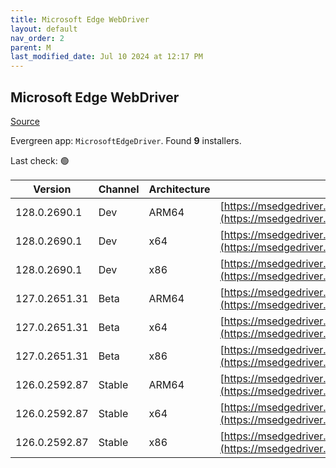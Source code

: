 ```yaml
---
title: Microsoft Edge WebDriver
layout: default
nav_order: 2
parent: M
last_modified_date: Jul 10 2024 at 12:17 PM
---
```


## Microsoft Edge WebDriver

[Source](https://www.microsoft.com/edge)

Evergreen app: `MicrosoftEdgeDriver`. Found **9** installers.

Last check: 🟢

| Version       | Channel | Architecture | URI                                                                                                                                            |
| ------------- | ------- | ------------ | ---------------------------------------------------------------------------------------------------------------------------------------------- |
| 128.0.2690.1  | Dev     | ARM64        | [https://msedgedriver.azureedge.net/128.0.2690.1/edgedriver_arm64.zip](https://msedgedriver.azureedge.net/128.0.2690.1/edgedriver_arm64.zip)   |
| 128.0.2690.1  | Dev     | x64          | [https://msedgedriver.azureedge.net/128.0.2690.1/edgedriver_win64.zip](https://msedgedriver.azureedge.net/128.0.2690.1/edgedriver_win64.zip)   |
| 128.0.2690.1  | Dev     | x86          | [https://msedgedriver.azureedge.net/128.0.2690.1/edgedriver_win32.zip](https://msedgedriver.azureedge.net/128.0.2690.1/edgedriver_win32.zip)   |
| 127.0.2651.31 | Beta    | ARM64        | [https://msedgedriver.azureedge.net/127.0.2651.31/edgedriver_arm64.zip](https://msedgedriver.azureedge.net/127.0.2651.31/edgedriver_arm64.zip) |
| 127.0.2651.31 | Beta    | x64          | [https://msedgedriver.azureedge.net/127.0.2651.31/edgedriver_win64.zip](https://msedgedriver.azureedge.net/127.0.2651.31/edgedriver_win64.zip) |
| 127.0.2651.31 | Beta    | x86          | [https://msedgedriver.azureedge.net/127.0.2651.31/edgedriver_win32.zip](https://msedgedriver.azureedge.net/127.0.2651.31/edgedriver_win32.zip) |
| 126.0.2592.87 | Stable  | ARM64        | [https://msedgedriver.azureedge.net/126.0.2592.87/edgedriver_arm64.zip](https://msedgedriver.azureedge.net/126.0.2592.87/edgedriver_arm64.zip) |
| 126.0.2592.87 | Stable  | x64          | [https://msedgedriver.azureedge.net/126.0.2592.87/edgedriver_win64.zip](https://msedgedriver.azureedge.net/126.0.2592.87/edgedriver_win64.zip) |
| 126.0.2592.87 | Stable  | x86          | [https://msedgedriver.azureedge.net/126.0.2592.87/edgedriver_win32.zip](https://msedgedriver.azureedge.net/126.0.2592.87/edgedriver_win32.zip) |
